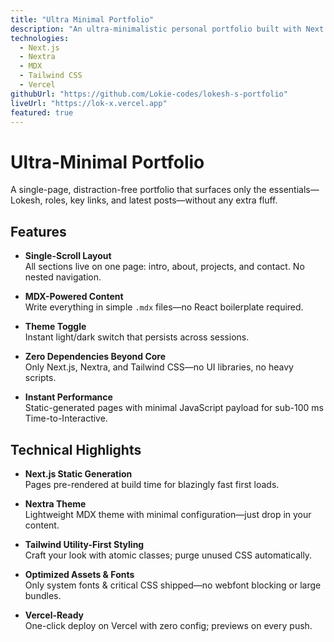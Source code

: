 ```yaml
---
title: "Ultra Minimal Portfolio"
description: "An ultra-minimalistic personal portfolio built with Next.js & Nextra, featuring MDX content and instant performance."
technologies:
  - Next.js
  - Nextra
  - MDX
  - Tailwind CSS
  - Vercel
githubUrl: "https://github.com/Lokie-codes/lokesh-s-portfolio"
liveUrl: "https://lok-x.vercel.app"
featured: true
---
```


# Ultra-Minimal Portfolio

A single-page, distraction-free portfolio that surfaces only the essentials—Lokesh, roles, key links, and latest posts—without any extra fluff.

## Features

- **Single-Scroll Layout**  
  All sections live on one page: intro, about, projects, and contact. No nested navigation.

- **MDX-Powered Content**  
  Write everything in simple `.mdx` files—no React boilerplate required.

- **Theme Toggle**  
  Instant light/dark switch that persists across sessions.

- **Zero Dependencies Beyond Core**  
  Only Next.js, Nextra, and Tailwind CSS—no UI libraries, no heavy scripts.

- **Instant Performance**  
  Static-generated pages with minimal JavaScript payload for sub-100 ms Time-to-Interactive.

## Technical Highlights

- **Next.js Static Generation**  
  Pages pre-rendered at build time for blazingly fast first loads.

- **Nextra Theme**  
  Lightweight MDX theme with minimal configuration—just drop in your content.

- **Tailwind Utility-First Styling**  
  Craft your look with atomic classes; purge unused CSS automatically.

- **Optimized Assets & Fonts**  
  Only system fonts & critical CSS shipped—no webfont blocking or large bundles.

- **Vercel-Ready**  
  One-click deploy on Vercel with zero config; previews on every push.
